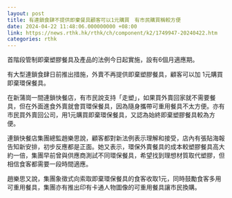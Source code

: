 ```yaml
---
layout: post
title: 有連鎖食肆不提供即棄餐具顧客可以1元購買　有市民購買稱較方便
date: 2024-04-22 11:48:06.000000000 +08:00
link: https://news.rthk.hk/rthk/ch/component/k2/1749947-20240422.htm
categories: rthk
---
```


首階段管制即棄塑膠餐具及產品的法例今日起實施，設有6個月適應期。

有大型連鎖食肆日前推出措施，外賣不再提供即棄塑膠餐具，顧客可以加 1元購買即棄環保餐具。

在新蒲崗一間連鎖快餐店，有市民說支持「走塑」，如果買外賣回家就不需要餐具，但在外面進食外賣就會買環保餐具，因為隨身攜帶可重用餐具不太方便。亦有市民買外賣回公司，用1元購買即棄環保餐具，又認為始終即棄塑膠餐具較為方便。

連鎖快餐店集團總監趙樂思說，顧客都對新法例表示理解和接受，店內有張貼海報告知新安排，初步反應都是正面。她又表示，環保外賣餐具的成本較塑膠餐具高大約一倍，集團早前曾與供應商測試不同環保餐具，希望找到理想材質取代塑膠，但相信食客都需要一段時間適應。

趙樂思又說，集團象徵式向索取即棄環保餐具的食客收取1元，同時鼓勵食客多用可重用餐具，集團亦有推出印有卡通人物圖像的可重用餐具讓市民換購。
